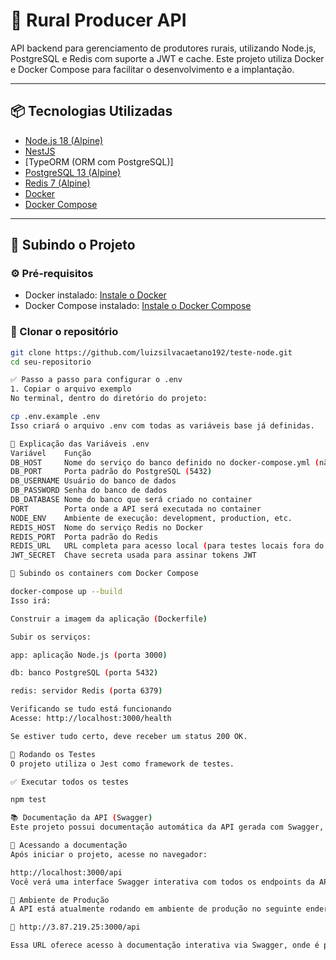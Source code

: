 # 🌾 Rural Producer API

API backend para gerenciamento de produtores rurais, utilizando Node.js, PostgreSQL e Redis com suporte a JWT e cache. Este projeto utiliza Docker e Docker Compose para facilitar o desenvolvimento e a implantação.

---

## 📦 Tecnologias Utilizadas

- [Node.js 18 (Alpine)](https://nodejs.org/)
- [NestJS](https://nestjs.com/)
- [TypeORM (ORM com PostgreSQL)]
- [PostgreSQL 13 (Alpine)](https://www.postgresql.org/)
- [Redis 7 (Alpine)](https://redis.io/)
- [Docker](https://www.docker.com/)
- [Docker Compose](https://docs.docker.com/compose/)

---

## 🚀 Subindo o Projeto

### ⚙️ Pré-requisitos

- Docker instalado: [Instale o Docker](https://docs.docker.com/get-docker/)
- Docker Compose instalado: [Instale o Docker Compose](https://docs.docker.com/compose/install/)

### 📁 Clonar o repositório

```bash
git clone https://github.com/luizsilvacaetano192/teste-node.git
cd seu-repositorio

✅ Passo a passo para configurar o .env
1. Copiar o arquivo exemplo
No terminal, dentro do diretório do projeto:

cp .env.example .env
Isso criará o arquivo .env com todas as variáveis base já definidas.

📖 Explicação das Variáveis .env
Variável	Função
DB_HOST	    Nome do serviço do banco definido no docker-compose.yml (não usar localhost)
DB_PORT	    Porta padrão do PostgreSQL (5432)
DB_USERNAME	Usuário do banco de dados
DB_PASSWORD	Senha do banco de dados
DB_DATABASE	Nome do banco que será criado no container
PORT	    Porta onde a API será executada no container
NODE_ENV	Ambiente de execução: development, production, etc.
REDIS_HOST	Nome do serviço Redis no Docker
REDIS_PORT	Porta padrão do Redis
REDIS_URL	URL completa para acesso local (para testes locais fora do Docker)
JWT_SECRET	Chave secreta usada para assinar tokens JWT

🐳 Subindo os containers com Docker Compose

docker-compose up --build
Isso irá:

Construir a imagem da aplicação (Dockerfile)

Subir os serviços:

app: aplicação Node.js (porta 3000)

db: banco PostgreSQL (porta 5432)

redis: servidor Redis (porta 6379)

Verificando se tudo está funcionando
Acesse: http://localhost:3000/health

Se estiver tudo certo, deve receber um status 200 OK.

🧪 Rodando os Testes
O projeto utiliza o Jest como framework de testes.

✅ Executar todos os testes

npm test

📚 Documentação da API (Swagger)
Este projeto possui documentação automática da API gerada com Swagger, disponível através do pacote @nestjs/swagger.

🔗 Acessando a documentação
Após iniciar o projeto, acesse no navegador:

http://localhost:3000/api
Você verá uma interface Swagger interativa com todos os endpoints da API, parâmetros, tipos de resposta, erros possíveis e exemplos.

🚀 Ambiente de Produção
A API está atualmente rodando em ambiente de produção no seguinte endereço:

🔗 http://3.87.219.25:3000/api

Essa URL oferece acesso à documentação interativa via Swagger, onde é possível visualizar e testar todos os endpoints disponíveis na API.